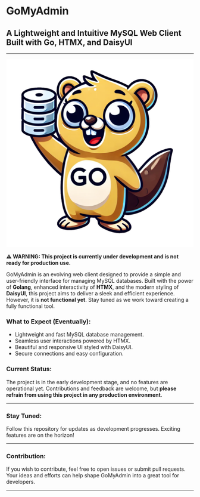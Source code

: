# GoMyAdmin

## A Lightweight and Intuitive MySQL Web Client Built with Go, HTMX, and DaisyUI

---

![GoMyAdmin Logo](web/static/images/logo.png)

**⚠️ WARNING: This project is currently under development and is not ready for production use.**

GoMyAdmin is an evolving web client designed to provide a simple and user-friendly interface for managing MySQL databases. Built with the power of **Golang**, enhanced interactivity of **HTMX**, and the modern styling of **DaisyUI**, this project aims to deliver a sleek and efficient experience. However, it is **not functional yet**. Stay tuned as we work toward creating a fully functional tool.

### What to Expect (Eventually):
- Lightweight and fast MySQL database management.
- Seamless user interactions powered by HTMX.
- Beautiful and responsive UI styled with DaisyUI.
- Secure connections and easy configuration.

### Current Status:
The project is in the early development stage, and no features are operational yet. Contributions and feedback are welcome, but **please refrain from using this project in any production environment**.

---

### Stay Tuned:
Follow this repository for updates as development progresses. Exciting features are on the horizon!

---

### Contribution:
If you wish to contribute, feel free to open issues or submit pull requests. Your ideas and efforts can help shape GoMyAdmin into a great tool for developers.

---
